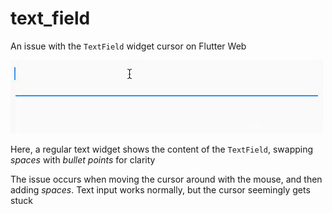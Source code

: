 # text_field

An issue with the `TextField` widget cursor on Flutter Web

<img src="https://github.com/BertrandBev/text_field_issue/blob/master/doc/example.gif">

Here, a regular text widget shows the content of the `TextField`, swapping *spaces* with *bullet points* for clarity

The issue occurs when moving the cursor around with the mouse, and then adding *spaces*. Text input works normally, but the cursor seemingly gets stuck